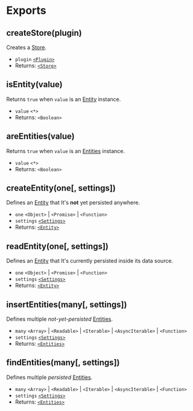# Exports

## createStore(plugin)

Creates a [Store](store.md).

- `plugin` [`<Plugin>`](plugin.md)
- Returns: [`<Store>`](store.md)

## isEntity(value)

Returns `true` when `value` is an [Entity](entity.md) instance.

- `value` `<*>`
- Returns: `<Boolean>`

## areEntities(value)

Returns `true` when `value` is an [Entities](entities.md) instance.

- `value` `<*>`
- Returns: `<Boolean>`

## createEntity(one[, settings])

Defines an [Entity](entity.md) that It's **not** yet persisted anywhere.

- `one` `<Object>` | `<Promise>` | `<Function>`
- `settings` [`<Settings>`](plugin.md)
- Returns: [`<Entity>`](entity.md)

## readEntity(one[, settings])

Defines an [Entity](entity.md) that It's currently persisted inside its data source.

- `one` `<Object>` | `<Promise>` | `<Function>`
- `settings` [`<Settings>`](plugin.md)
- Returns: [`<Entity>`](entity.md)

## insertEntities(many[, settings])

Defines multiple _not-yet-persisted_ [Entities](entities.md).

- `many` `<Array>` | `<Readable>` | `<Iterable>` | `<AsyncIterable>` | `<Function>`
- `settings` [`<Settings>`](plugin.md)
- Returns: [`<Entities>`](entities.md)

## findEntities(many[, settings])

Defines multiple _persisted_ [Entities](entities.md).

- `many` `<Array>` | `<Readable>` | `<Iterable>` | `<AsyncIterable>` | `<Function>`
- `settings` [`<Settings>`](plugin.md)
- Returns: [`<Entities>`](entities.md)
